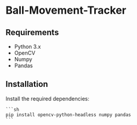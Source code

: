 # Ball-Movement-Tracker

## Requirements

- Python 3.x
- OpenCV
- Numpy
- Pandas

## Installation

 Install the required dependencies:

    ```sh
    pip install opencv-python-headless numpy pandas
    ```
